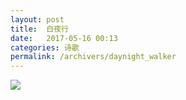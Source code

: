 ```yaml
---
layout: post
title:  白夜行
date:   2017-05-16 00:13
categories: 诗歌
permalink: /archivers/daynight_walker
---
```


![](http://upload-images.jianshu.io/upload_images/1420306-0063986070401b16.jpg?imageMogr2/auto-orient/strip%7CimageView2/2/w/1080/q/50)